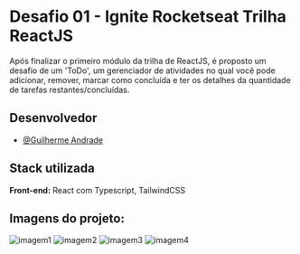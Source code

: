 
# Desafio 01 - Ignite Rocketseat Trilha ReactJS

Após finalizar o primeiro módulo da trilha de ReactJS, é proposto um desafio de um 'ToDo', um gerenciador de atividades no qual você pode adicionar, remover, marcar como concluída e ter os detalhes da quantidade de tarefas restantes/concluídas.



## Desenvolvedor

- [@Guilherme Andrade](https://github.com/jsguillerme)


## Stack utilizada

**Front-end:** React com Typescript, TailwindCSS


## Imagens do projeto:

![imagem1]("/public/photoProject01.png")
![imagem2]("/public/photoProject02.png")
![imagem3]("/public/photoProject03.png")
![imagem4]("/public/photoProject04.png")
